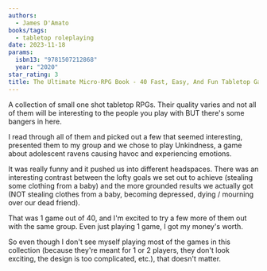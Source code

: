 ```yaml
---
authors:
  - James D'Amato
books/tags:
  - tabletop roleplaying
date: 2023-11-18
params:
  isbn13: "9781507212868"
  year: "2020"
star_rating: 3
title: The Ultimate Micro-RPG Book - 40 Fast, Easy, And Fun Tabletop Games
---
```


A collection of small one shot tabletop RPGs. Their quality varies and not all
of them will be interesting to the people you play with BUT there's some bangers
in here.

<!--more-->

I read through all of them and picked out a few that seemed interesting,
presented them to my group and we chose to play Unkindness, a game about
adolescent ravens causing havoc and experiencing emotions.

It was really funny and it pushed us into different headspaces. There was an
interesting contrast between the lofty goals we set out to achieve (stealing
some clothing from a baby) and the more grounded results we actually got (NOT
stealing clothes from a baby, becoming depressed, dying / mourning over our dead
friend).

That was 1 game out of 40, and I'm excited to try a few more of them out with
the same group. Even just playing 1 game, I got my money's worth.

So even though I don't see myself playing most of the games in this collection
(because they're meant for 1 or 2 players, they don't look exciting, the design
is too complicated, etc.), that doesn't matter.
